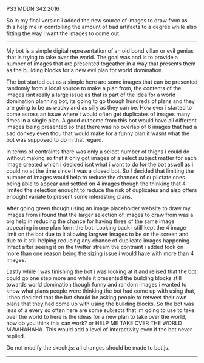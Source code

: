PS3 MDDN 342 2016

So in my final version i added the new source of images to draw from as this help me in conrtolling the amount of bad artifacts to a degree while also fitting the way i want the images to come out.

--------------

My bot is a simple digital representation of an old bond villan or evil genius that is trying to take over the world. The goal was and is to provide a number of images that are presented togeather in a way that presents them as the building blocks for a new evil plan for world domination. 

The bot started out as a simple here are some images that can be presented randomly from a local source to make a plan from, the contents of the images isnt really a large issue as that is part of the idea for a world domination planning bot, its going to go though hundreds of plans and they are going to be as wacky and as silly as they can be. How ever i started to come across an issue where i would often get duplicates of images many times in a single plan. A good outcome from this bot would have all different images being presented so that there was no overlap of 6 images that had a sad donkey even thou that would make for a funny plan it wasnt what the bot was supposed to do in that regard.

In terms of contraints there was only a select number of thigns i could do without making so that it only got images of a select subject matter for each image created which i decided isnt what i want to do for the bot aswell as i could no at the time since it was a closed bot. So I decided that limiting the number of images would help to reduce the chances of duplictate ones being able to appear and settled on 4 images though the thinking that 4 limited the selection enought to reduce the risk of duplicates and also offers enought variate to present some interesting plans.

After going green though using an image placeholder website to draw my images from i found that the larger selection of images to draw from was a big help in reducing the chance for having three of the same image appearing in one plan form the bot. Looking back i still kept the 4 image limit on the bot due to it allowing largwer images to be on the screen and due to it still helping reducing any chance of duplicate images happening. Infact after seeing it on the twitter stream the contraint i added took on more than one reason being the sizing issue i would have with more than 4 images.

Lastly while i was finishing the bot i was looking at it and relised that the bot could go one step more and while it presented the building blocks still towards world domination though funny and random images i wanted to know what plans people were thinking the bot had come up with using that, i then decided that the bot should be asking people to retweet their own plans that they had come up with using the building blocks. So the bot was less of a every so often here are some subjects that im going to use to take over the world to here is the ideas for a new plan to take over the world, how do you think this can work? or HELP ME TAKE OVER THE WORLD MWAHAHAHA. This would add a level of interactivity even if the bot never replied.

Do not modify the skech.js: all changes should be made to bot.js.

--------------
